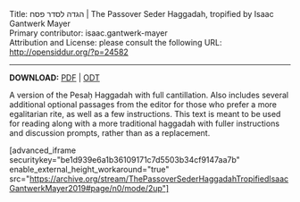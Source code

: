 <html>
<head></head>
<body>
Title: הגדה לסדר פסח | The Passover Seder Haggadah, tropified by Isaac Gantwerk Mayer<br />
Primary contributor: isaac.gantwerk-mayer<br />
Attribution and License: please consult the following URL: <a href="http://opensiddur.org/?p=24582">http://opensiddur.org/?p=24582</a>
<p />
<hr />

<strong>DOWNLOAD:</strong> <a href="https://archive.org/download/ThePassoverSederHaggadahTropifiedIsaacGantwerkMayer2019/The%20Passover%20Seder%20Haggadah%20Tropified%20%28Isaac%20Gantwerk%20Mayer%202019%29.pdf">PDF</a> | <a href="https://archive.org/download/ThePassoverSederHaggadahTropifiedIsaacGantwerkMayer2019/The%20Passover%20Seder%20Haggadah%20Tropified%20%28Isaac%20Gantwerk%20Mayer%202019%29.odt">ODT</a>

A version of the Pesaḥ Haggadah with full cantillation. Also includes several additional optional passages from the editor for those who prefer a more egalitarian rite, as well as a few instructions. This text is meant to be used for reading along with a more traditional haggadah with fuller instructions and discussion prompts, rather than as a replacement.

[advanced_iframe securitykey="be1d939e6a1b36109171c7d5503b34cf9147aa7b" enable_external_height_workaround="true" src="https://archive.org/stream/ThePassoverSederHaggadahTropifiedIsaacGantwerkMayer2019#page/n0/mode/2up"]

</body>
</html>